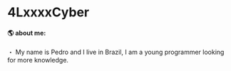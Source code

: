 # 4LxxxxCyber

#### 🌎 about me:

・ My name is Pedro and I live in Brazil, I am a young programmer looking for more knowledge.
